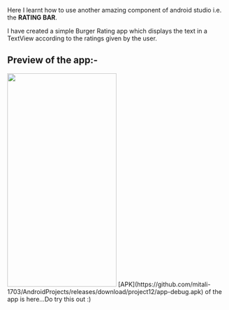 Here I learnt how to use another amazing component of android studio i.e. the <b>RATING BAR</b>. 

I have created a simple Burger Rating app which displays the text in a TextView according to the ratings given by the user.
## Preview of the app:-
<img src="https://user-images.githubusercontent.com/66427936/129735127-452c6439-6504-413a-93d6-2ad8f0c0ac6d.jpeg" width="250" height="490">
[APK](https://github.com/mitali-1703/AndroidProjects/releases/download/project12/app-debug.apk) of the app is here...Do try this out :)
